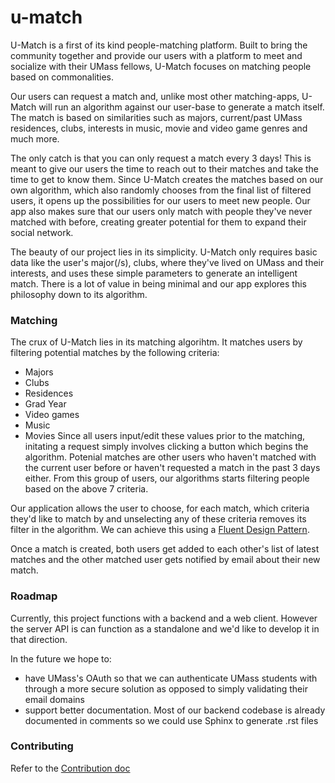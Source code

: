 # u-match

U-Match is a first of its kind people-matching platform. Built to bring the community together and provide our users with a platform to meet and socialize with their UMass fellows, U-Match focuses on matching people based on commonalities.

Our users can request a match and, unlike most other matching-apps, U-Match will run an algorithm against our user-base to generate a match itself. The match is based on similarities such as majors, current/past UMass residences, clubs, interests in music, movie and video game genres and much more.

The only catch is that you can only request a match every 3 days! This is meant to give our users the time to reach out to their matches and take the time to get to know them. Since U-Match creates the matches based on our own algorithm, which also randomly chooses from the final list of filtered users, it opens up the possibilities for our users to meet new people. Our app also makes sure that our users only match with people they've never matched with before, creating greater potential for them to expand their social network.

The beauty of our project lies in its simplicity. U-Match only requires basic data like the user's major(/s), clubs, where they've lived on UMass and their interests, and uses 
these simple parameters to generate an intelligent match. There is a lot of value in being minimal and our app explores this philosophy down to its algorithm.


### Matching

The crux of U-Match lies in its matching algorihtm. It matches users by filtering potential matches by the following criteria:
- Majors
- Clubs
- Residences
- Grad Year
- Video games
- Music
- Movies
Since all users input/edit these values prior to the matching, initating a request simply involves clicking a button which begins the algorithm. Potenial matches are other users who haven't matched with the current user before or haven't requested a match in the past 3 days either. From this group of users, our algorithms starts filtering people based on the above 7 criteria.

Our application allows the user to choose, for each match, which criteria they'd like to match by and unselecting any of these criteria removes its filter in the algorithm. We can achieve this using a [Fluent Design Pattern](https://en.wikipedia.org/wiki/Fluent_interface).

Once a match is created, both users get added to each other's list of latest matches and the other matched user gets notified by email about their new match.

### Roadmap

Currently, this project functions with a backend and a web client. However the server API is can function as a standalone and we'd like to develop it in that direction.

In the future we hope to:
- have UMass's OAuth so that we can authenticate UMass students with through a more secure solution as opposed to simply validating their email domains
- support better documentation. Most of our backend codebase is already documented in comments so we could use Sphinx to generate .rst files

### Contributing

Refer to the [Contribution doc]()
